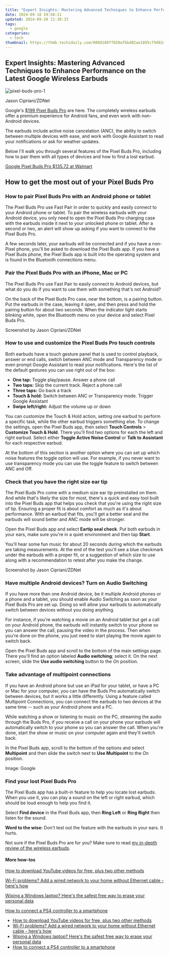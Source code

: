 ```yaml
---
title: "Expert Insights: Mastering Advanced Techniques to Enhance Performance on the Latest Google Wireless Earbuds"
date: 2024-09-18 19:58:11
updated: 2024-09-20 12:38:33
tags:
  - google
categories:
  - tech
thumbnail: https://thmb.techidaily.com/6060180ff020afbbd02ae1895cf9d82d0058a11f9344fe92d8db0b4a31855d9f.JPG
---
```


## Expert Insights: Mastering Advanced Techniques to Enhance Performance on the Latest Google Wireless Earbuds

![pixel-buds-pro-1](https://www.zdnet.com/a/img/resize/56fc8a664d5962fa0f7588a06ab7c4f425907032/2022/07/27/2e7d59ed-f2e3-4755-b20b-68d6485674b9/pixel-buds-pro-1.jpg?auto=webp&width=1280)

Jason Cipriani/ZDNet

Google's [$199 Pixel Buds Pro](https://www.zdnet.com/article/google-pixel-buds-pro-review/) are here. The completely wireless earbuds offer a premium experience for Android fans, and even work with non-Android devices. 

The earbuds include active noise cancelation (ANC), the ability to switch between multiple devices with ease, and work with Google Assistant to read your notifications or ask for weather updates. 

Below I'll walk you through several features of the Pixel Buds Pro, including how to pair them with all types of devices and how to find a lost earbud. 

[Google Pixel Buds Pro $135.72 at Walmart](https://goto.walmart.com/c/5597632/568844/9383?veh=aff&sourceid=imp_000011112222333344&u=https%3A%2F%2Fwww.walmart.com%2Fip%2F631198878&subId1=zd-__COM_CLICK_ID__-dtp)

## How to get the most out of your Pixel Buds Pro

### How to pair Pixel Buds Pro with an Android phone or tablet

The Pixel Buds Pro use Fast Pair in order to quickly and easily connect to your Android phone or tablet. To pair the wireless earbuds with your Android device, you only need to open the Pixel Buds Pro charging case with the earbuds inside it next to your unlocked phone or tablet. After a second or two, an alert will show up asking if you want to connect to the Pixel Buds Pro. 

A few seconds later, your earbuds will be connected and if you have a non-Pixel phone, you'll be asked to download the Pixel Buds app. If you have a Pixel Buds phone, the Pixel Buds app is built into the operating system and is found in the Bluetooth connections menu. 

### Pair the Pixel Buds Pro with an iPhone, Mac or PC

The Pixel Buds Pro use Fast Pair to easily connect to Android devices, but what do you do if you want to use them with something that's not Android? 

On the back of the Pixel Buds Pro case, near the bottom, is a pairing button. Put the earbuds in the case, leaving it open, and then press and hold the pairing button for about two seconds. When the indicator light starts blinking white, open the Bluetooth menu on your device and select Pixel Buds Pro. 

Screenshot by Jason Cipriani/ZDNet

### How to use and customize the Pixel Buds Pro touch controls

Both earbuds have a touch gesture panel that is used to control playback, answer or end calls, switch between ANC mode and Transparency mode or even prompt Google Assistant to read your notifications. Here's the list of the default gestures you can use right out of the box:

* **One tap:** Toggle play/pause. Answer a phone call
* **Two taps:** Skip the current track. Reject a phone call
* **Three taps:** Go back a track
* **Touch & hold:** Switch between ANC or Transparency mode. Trigger Google Assistant
* **Swipe left/right:** Adjust the volume up or down

You can customize the Touch & Hold action, setting one earbud to perform a specific task, while the other earbud triggers something else. To change the settings, open the Pixel Buds app, then select **Touch Controls** \> **Customize Touch & Hold**. There you'll find two options for each the left and right earbud. Select either **Toggle Active Noise Control** or **Talk to Assistant** for each respective earbud. 

At the bottom of this section is another option where you can set up which noise features the toggle option will use. For example, if you never want to use transparency mode you can use the toggle feature to switch between ANC and Off. 

### Check that you have the right size ear tip

The Pixel Buds Pro come with a medium size ear tip preinstalled on them. And while that's likely the size for most, there's a quick and easy tool built into the Pixel Buds app that helps you check that you're using the right size of tip. Ensuring a proper fit is about comfort as much as it's about performance. With an earbud that fits, you'll get a better seal and the earbuds will sound better and ANC mode will be stronger. 

Open the Pixel Buds app and select **Eartip seal check**. Put both earbuds in your ears, make sure you're in a quiet environment and then tap **Start**. 

You'll hear some fun music for about 20 seconds during which the earbuds are taking measurements. At the end of the test you'll see a blue checkmark under the earbuds with a proper fit, or a suggestion of which size to use along with a recommendation to retest after you make the change. 

Screenshot by Jason Cipriani/ZDNet

### Have multiple Android devices? Turn on Audio Switching

If you have more than one Android device, be it multiple Android phones or a phone and a tablet, you should enable Audio Switching as soon as your Pixel Buds Pro are set up. Doing so will allow your earbuds to automatically switch between devices without you doing anything. 

For instance, if you're watching a movie on an Android tablet but get a call on your Android phone, the earbuds will instantly switch to your phone so you can answer the call, pausing the video in the process. Then when you're done on the phone, you just need to start playing the movie again to switch back. 

Open the Pixel Buds app and scroll to the bottom of the main settings page. There you'll find an option labeled **Audio switching**; select it. On the next screen, slide the **Use audio switching** button to the _On_ position. 

### Take advantage of multipoint connections

If you have an Android phone but use an iPad for your tablet, or have a PC or Mac for your computer, you can have the Buds Pro automatically switch between devices, but it works a little differently. Using a feature called Multipoint Connections, you can connect the earbuds to two devices at the same time -- such as your Android phone and a PC. 

While watching a show or listening to music on the PC, streaming the audio through the Buds Pro, if you receive a call on your phone your earbuds will automatically switch to your phone so you can answer the call. When you're done, start the show or music on your computer again and they'll switch back. 

In the Pixel Buds app, scroll to the bottom of the options and select **Multipoint** and then slide the switch next to **Use Multipoint** to the _On_ position. 

Image: Google

### Find your lost Pixel Buds Pro

The Pixel Buds app has a built-in feature to help you locate lost earbuds. When you use it, you can play a sound on the left or right earbud, which should be loud enough to help you find it. 

Select **Find device** in the Pixel Buds app, then **Ring Left** or **Ring Right** then listen for the sound. 

**Word to the wise:** Don't test out the feature with the earbuds in your ears. It hurts. 

Not sure if the Pixel Buds Pro are for you? Make sure to read [my in-depth review of the wireless earbuds](https://www.zdnet.com/article/google-pixel-buds-pro-review/).

#### More how-tos

[How to download YouTube videos for free, plus two other methods](https://www.zdnet.com/article/how-to-download-youtube-videos-for-free-plus-two-other-methods/ "How to download YouTube videos for free, plus two other methods")

[Wi-Fi problems? Add a wired network to your home without Ethernet cable - here's how](https://www.zdnet.com/article/ditch-the-wi-fi-how-to-add-a-wired-network-to-your-home-without-ethernet-cable/ "Wi-Fi problems? Add a wired network to your home without Ethernet cable - here's how")

[Wiping a Windows laptop? Here's the safest free way to erase your personal data](https://www.zdnet.com/article/wiping-a-windows-laptop-heres-the-safest-free-way-to-erase-your-personal-data/ "Wiping a Windows laptop? Here's the safest free way to erase your personal data")

[How to connect a PS4 controller to a smartphone](https://www.zdnet.com/article/how-to-connect-a-ps4-controller-to-a-smartphone/ "How to connect a PS4 controller to a smartphone")

* [How to download YouTube videos for free, plus two other methods](https://www.zdnet.com/article/how-to-download-youtube-videos-for-free-plus-two-other-methods/ "How to download YouTube videos for free, plus two other methods")
* [Wi-Fi problems? Add a wired network to your home without Ethernet cable - here's how](https://www.zdnet.com/article/ditch-the-wi-fi-how-to-add-a-wired-network-to-your-home-without-ethernet-cable/ "Wi-Fi problems? Add a wired network to your home without Ethernet cable - here's how")
* [Wiping a Windows laptop? Here's the safest free way to erase your personal data](https://www.zdnet.com/article/wiping-a-windows-laptop-heres-the-safest-free-way-to-erase-your-personal-data/ "Wiping a Windows laptop? Here's the safest free way to erase your personal data")
* [How to connect a PS4 controller to a smartphone](https://www.zdnet.com/article/how-to-connect-a-ps4-controller-to-a-smartphone/ "How to connect a PS4 controller to a smartphone")

<ins class="adsbygoogle"
     style="display:block"
     data-ad-format="autorelaxed"
     data-ad-client="ca-pub-7571918770474297"
     data-ad-slot="1223367746"></ins>



<ins class="adsbygoogle"
     style="display:block"
     data-ad-client="ca-pub-7571918770474297"
     data-ad-slot="8358498916"
     data-ad-format="auto"
     data-full-width-responsive="true"></ins>

